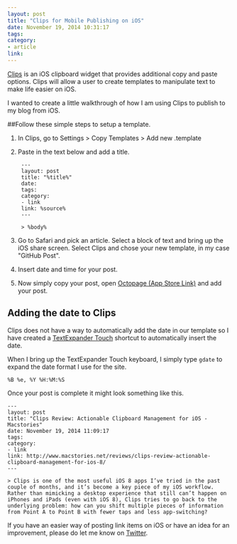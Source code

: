 ```yaml
---
layout: post
title: "Clips for Mobile Publishing on iOS"
date: November 19, 2014 10:31:17
tags:
category:
- article
link:
---
```


[Clips](http://www.cleanshavenapps.com/clips/) is an iOS clipboard widget that provides additional copy and paste options. Clips will allow a user to create templates to manipulate text to make life easier on iOS.

I wanted to create a little walkthrough of how I am using Clips to publish to my blog from iOS.

##Follow these simple steps to setup a template.

1. In Clips, go to Settings > Copy Templates > Add new .template
2. Paste in the text below and add a title.

		---
		layout: post
		title: "%title%"
		date: 
		tags:
		category:
		- link
		link: %source%
		---
		
		> %body%

3. Go to Safari and pick an article. Select a block of text and bring up the iOS share screen. Select Clips and chose your new template, in my case "GitHub Post".

4. Insert date and time for your post.

5. Now simply copy your post, open [Octopage (App Store Link)](https://itunes.apple.com/us/app/id649843345) and add your post.

## Adding the date to Clips

Clips does not have a way to automatically add the date in our template so I have created a [TextExpander Touch](http://smilesoftware.com/TextExpander/touch/index.html) shortcut to automatically insert the date.

When I bring up the TextExpander Touch keyboard, I simply type ```gdate``` to expand the date format I use for the site.

	%B %e, %Y %H:%M:%S

Once your post is complete it might look something like this.

	---
	layout: post
	title: "Clips Review: Actionable Clipboard Management for iOS - Macstories"
	date: November 19, 2014 11:09:17
	tags:
	category:
	- link
	link: http://www.macstories.net/reviews/clips-review-actionable-clipboard-management-for-ios-8/
	---
	
	> Clips is one of the most useful iOS 8 apps I’ve tried in the past couple of months, and it’s become a key piece of my iOS workflow. Rather than mimicking a desktop experience that still can’t happen on iPhones and iPads (even with iOS 8), Clips tries to go back to the underlying problem: how can you shift multiple pieces of information from Point A to Point B with fewer taps and less app-switching?

If you have an easier way of posting link items on iOS or have an idea for an improvement, please do let me know on [Twitter](https://twitter.com/claycarson).
